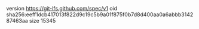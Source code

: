 version https://git-lfs.github.com/spec/v1
oid sha256:eeff1dcb417013f822d9c19c5b9a01f875f0b7d8d400aa0a6abbb314287463aa
size 15345
